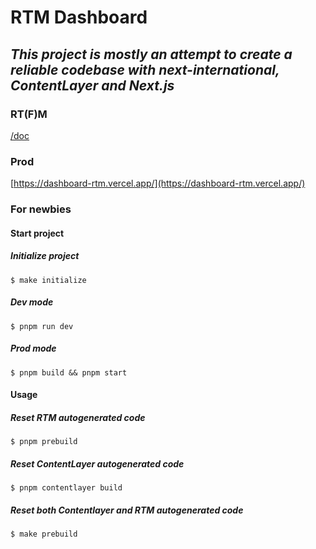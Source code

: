 # RTM Dashboard

## _This project is mostly an attempt to create a reliable codebase with next-international, ContentLayer and Next.js_

### RT(F)M

[/doc](/doc/)

### Prod

[https://dashboard-rtm.vercel.app/](https://dashboard-rtm.vercel.app/)

### For newbies

#### Start project

##### Initialize project

`$ make initialize`

##### Dev mode

`$ pnpm run dev`

##### Prod mode

`$ pnpm build && pnpm start`

#### Usage

##### Reset RTM autogenerated code

`$ pnpm prebuild`

##### Reset ContentLayer autogenerated code

`$ pnpm contentlayer build`

##### Reset both Contentlayer and RTM autogenerated code

`$ make prebuild`
